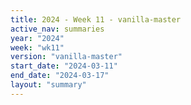 ```yaml
---
title: 2024 - Week 11 - vanilla-master
active_nav: summaries
year: "2024"
week: "wk11"
version: "vanilla-master"
start_date: "2024-03-11"
end_date: "2024-03-17"
layout: "summary"
---
```

